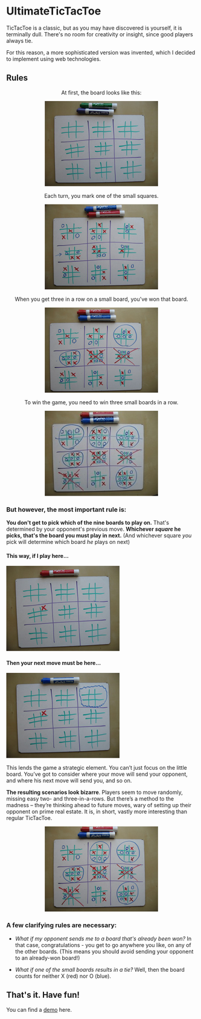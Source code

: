 # UltimateTicTacToe

TicTacToe is a classic, but as you may have discovered is yourself, it is terminally dull. There's no room for creativity or insight, since good players always tie.

For this reason, a more sophisticated version was invented, which I decided to implement using web technologies.

## Rules

<p align="center">
    At first, the board looks like this:
</p>

<p align="center">
    <img src="images/blank-board.jpg" alt="">
</p>

<p align="center">
    Each turn, you mark one of the small squares.
</p>

<p align="center">
    <img src="images/early-game.jpg" alt="">
</p>

<p align="center">
    When you get three in a row on a small board, you've won that board.
</p>

<p align="center">
    <img src="images/mid-game.jpg" alt="">
</p>

<p align="center">
    To win the game, you need to win three small boards in a row.
</p>


<p align="center">
    <img src="images/end-game.jpg" alt="">
</p>

### But however, the most important rule is:
**You don't get to pick which of the nine boards to play on.** That's determined by your opponent's previous move. **Whichever _square_ he picks, that's the board you must play in next.** (And whichever square _you_ pick will determine which board _he_ plays on next)


#### This way, if I play here...


![alt tag](images/first-move.jpg)


#### Then your next move must be here...


![alt tag](images/second-move.jpg)


This lends the game a strategic element. You can’t just focus on the little board. You’ve got to consider where your move will send your opponent, and where his next move will send you, and so on.


**The resulting scenarios look bizarre**. Players seem to move randomly, missing easy two- and three-in-a-rows. But there’s a method to the madness – they’re thinking ahead to future moves, wary of setting up their opponent on prime real estate. It is, in short, vastly more interesting than regular TicTacToe.


<p align="center">
    <img src="images/late-game.jpg" alt="">
</p>


### A few clarifying rules are necessary:
- _What if my opponent sends me to a board that's already been won?_ In that case, congratulations - you get to go anywhere you like, on any of the other boards. (This means you should avoid sending your opponent to an already-won board!)

- _What if one of the small boards results in a tie?_ Well, then the board counts for neither X (red) nor O (blue).

## That's it. Have fun!

You can find a [demo] here.

[demo]: http://delatorrejuanchi.github.io/UltimateTicTacToe
